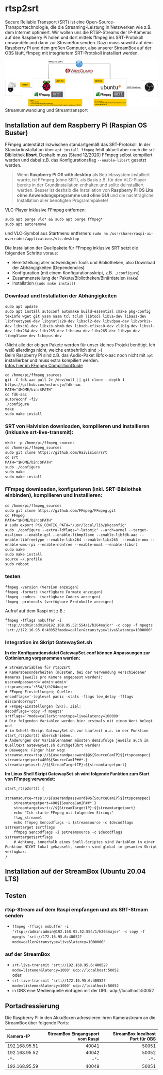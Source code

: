 # rtsp2srt
Secure Reliable Transport (SRT) ist eine Open-Source-Transporttechnologie, die die Streaming-Leistung in Netzwerken wie z.B. dem Internet optimiert.
Wir wollen uns die RTSP-Streams der IP-Kameras auf den Raspberry Pi holen und dort mittels ffmpeg ins SRT-Protokoll umwandeln und dann zur StreamBox senden.
Dazu muss sowohl auf dem Raspberry Pi und dem großen Computer, also unserer StreamBox auf der OBS läuft, ffmpeg mit integriertem SRT-Protokoll installiert werden.

![rtsp2srt](ffmpeg-srt.png "Streamtransport") 
Streamumwandlung und Streamtransport 

## Installation auf dem Raspberry Pi (Raspian OS Buster)
FFmpeg unterstützt inzwischen standartgemäß das SRT-Protokoll. 
In der Standartinstallation über `apt install ffmpeg` fehlt aktuell aber noch die srt-Bibliothek **libsrt**. Deshalb muss (Stand 12/2020) FFmpeg selbst kompiliert werden und dabei z.B. das Konfigurationsflag `--enable-libsrt` gesetzt werden.  
> Wenn **Raspberry Pi OS with desktop** als Betriebssystem installiert wurde, ist FFmpeg (ohne SRT), als Basis z.B. für den VLC-Player bereits in der Grundinstallation enthalten und sollte deinstalliert werden. Besser ist deshalb die Installation von **Raspberry Pi OS Lite ohne Anwendungsprogramme und ohne GUI** und die nachträgliche Installation aller benötigten Programmpakete!  

VLC-Player inklusive FFmpeg entfernen:  
```
sudo apt purge vlc* && sudo apt purge ffmpeg*  
sudo apt autoremove  
```
und VLC-Symbol aus Startmenu entfernen: `sudo rm /usr/share/raspi-ui-overrides/applications/vlc.desktop`  

Die Installation der Quellpakete für FFmpeg inklusive SRT setzt die folgenden Schritte voraus:  
- Bereitstellung aller notwendigen Tools und Bibliotheken, also Download der Abhängigkeiten (Dependencies)
- Konfiguration (mit einem Konfigurationsskript, z.B. `./configure`)  
- Zusammenstellung der Pakete/Bibliotheken/Binärdateien (`make`)  
- Installation (`sudo make install`)  

### Download und Installation der Abhängigkeiten ###
```
sudo apt update  
sudo apt install autoconf automake build-essential cmake pkg-config texinfo wget git yasm nasm tcl tclsh libtool libva-dev libass-dev libfreetype6-dev libgnutls28-dev libsdl2-dev libvdpau-dev libvorbis-dev libxcb1-dev libxcb-shm0-dev libxcb-xfixes0-dev zlib1g-dev libssl-dev libx264-dev libx265-dev libnuma-dev libx265-doc libvpx-dev libmp3lame-dev libopus-dev  
``` 
(Nicht alle der obigen Pakete werden für unser kleines Projekt benötigt. Ich weiß allerdings nicht, welche entbehrlich sind ;-)  
Beim Raspberry Pi sind z.B. das Audio-Paket libfdk-aac noch nicht mit `apt` installierbar und muss extra kompiliert werden.  
[Infos hier im FFmpeg CompilitionGuide](https://trac.ffmpeg.org/wiki/CompilationGuide/Ubuntu "FFmpeg CompilitionGuide")  
```
cd /home/pi/ffmpeg_sources  
git -C fdk-aac pull 2> /dev/null || git clone --depth 1 https://github.com/mstorsjo/fdk-aac  
PATH="$HOME/bin:$PATH"  
cd fdk-aac  
autoreconf -fiv  
./configure  
make  
sudo make install  
```  

### SRT von Haivision downloaden, kompilieren und installieren (inklusive srt-live-transmit): ###
```
mkdir -p /home/pi/ffmpeg_sources
cd /home/pi/ffmpeg_sources
sudo git clone https://github.com/Haivision/srt  
cd srt  
PATH="$HOME/bin:$PATH"
sudo ./configure  
sudo make  
sudo make install 
```  
### FFmpeg downloaden, konfigurieren (inkl. SRT-Bibliothek einbinden), kompilieren und installieren: ###
```
cd /home/pi/ffmpeg_sources  
sudo git clone https://github.com/FFmpeg/FFmpeg.git  
cd FFmpeg  
PATH="$HOME/bin:$PATH"  
# sudo export PKG_CONFIG_PATH="/usr/local/lib/pkgconfig"  
sudo ./configure --extra-ldflags="-latomic" --arch=armel --target-os=linux --enable-gpl --enable-libmp3lame --enable-libfdk-aac --enable-libfreetype --enable-libx264 --enable-libx265  --enable-omx --enable-omx-rpi --enable-nonfree --enable-mmal --enable-libsrt  
sudo make  
sudo make install  
source ~/.profile  
sudo reboot
```  

### testen ###
```
ffmpeg -version	(Version anzeigen)  
ffmpeg -formats	(verfügbare Formate anzeigen)  
ffmpeg -codecs	(verfügbare Codecs anzeigen) 
ffmpeg -protocols (verfügbare Protokolle anzeigen)
```  

Aufruf auf dem Raspi mit z.B.:
```
ffmpeg -fflags nobuffer -i 'rtsp://admin:admin@192.168.95.52:554/1/h264major' -c copy -f mpegts 'srt://172.16.95.6:40052?mode=caller&transtype=live&latency=1000000'
```

### Integration im Skript GatewaySet.sh ###
**In der Konfigurationsdatei GatewaySet.conf können Anpassungen zur Optimierung vorgenommen werden:**

```
# StreamVariablen für rtsp2srt  
# Kamerabesonderheiten (müssten, bei der Verwendung verschiedener Kameras jeweils pro Kamera angepasst werden):
userandpassword='admin:admin'  
rtspcamspec=':554/1/h264major'  
# FFmpeg-Einstellungen; Quelle:
encodflags='-loglevel panic -stats -flags low_delay -fflags discardcorrupt'  
# FFmpeg-Einstellungen (SRT); Ziel:
decodflags='copy -f mpegts'  
srtflags='?mode=caller&transtype=live&latency=100000'  
# Die folgenden Variablen werden hier erstmals mit einem Wert belegt und    
# im Schell-Skript GatewaySet.sh zur Laufzeit u.a. in der Funktion start_rtsp2srt() überschrieben.
# Änderungen der Variablennamen müssten demzufolge jeweils auch im Quelltext GatewaySet.sh durchgeführt werden! 
# Deswegen: Finger hier weg!
streamsource=rtsp://${userandpassword}@${SourceCamIP}${rtspcamspec}
streamtargetport=400${SourceCamIP##*.}
streamtarget=srt://${StreamTargetIP}:${streamtargetport}
```

**Im Linux Shell Skript GatewaySet.sh wird folgende Funktion zum Start von FFmpeg verwendet:**
```
start_rtsp2srt() {  
    streamsource=rtsp://${userandpassword}@${SourceCamIP}${rtspcamspec}  
    streamtargetport=400${SourceCamIP##*.}  
    streamtarget=srt://${StreamTargetIP}:${streamtargetport}  
    echo "Ich starte FFmpeg mit folgendem String:"  
    flag_stream=1  
    echo ffmpeg $encodflags -i $streamsource -c $decodflags $streamtarget $srtflags  
    ffmpeg $encodflags -i $streamsource -c $decodflags $streamtarget$srtflags   
    # Achtung, innerhalb eines Shell-Scriptes sind Variablen in einer Funktion NICHT lokal gekapselt, sondern sind global im gesamten Skript verfügbar.   
}
```

## Installation auf der StreamBox (Ubuntu 20.04 LTS) ##

## Testen ##
### rtsp-Stream auf dem Raspi empfangen und als SRT-Stream senden ###
- `ffmpeg -fflags nobuffer -i 'rtsp://admin:admin@192.168.95.52:554/1/h264major' -c copy -f mpegts 'srt://172.16.95.6:40052?mode=caller&transtype=live&latency=1000000'`   

### auf der StreamBox
- `srt-live-transmit 'srt://192.168.95.6:40052?mode=listener&latency=1000' udp://localhost:50052`  
oder  
- `srt-live-transmit 'srt://172.16.95.6:40052?mode=listener&latency=1000' udp://localhost:50052`  
- in OBS eine Medienquelle einfügen mit der URL: udp://localhost:50052  

## Portadressierung ##

Die Raspberry Pi in den AkkuBoxen adressieren ihren Kamerastream an die StreamBox über folgende Ports:  

|    Kamera-IP  | StreamBox Eingangsport vom Raspi | StreamBox localhost Port für OBS |  
| :-------------| ----------------------:| --------------------------------:|  
| 192.168.95.51 | 40041 | 50051 |  
| 192.168.95.52 | 40042 | 50052 |
|  -"- | -"- | -"- |
| 192.168.95.59 | 40049 | 50051 |
